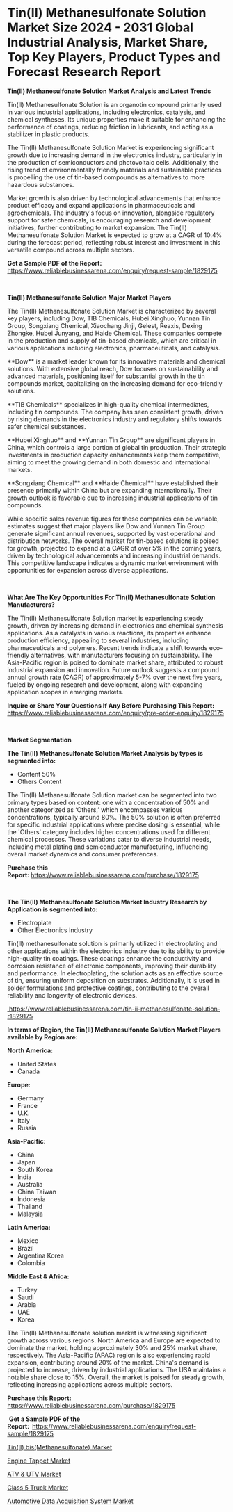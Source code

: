 <p><h1>Tin(II) Methanesulfonate Solution Market Size 2024 - 2031 Global Industrial Analysis, Market Share, Top Key Players, Product Types and Forecast Research Report</h1></p><p><strong>Tin(II) Methanesulfonate Solution Market Analysis and Latest Trends</strong></p>
<p><p>Tin(II) Methanesulfonate Solution is an organotin compound primarily used in various industrial applications, including electronics, catalysis, and chemical syntheses. Its unique properties make it suitable for enhancing the performance of coatings, reducing friction in lubricants, and acting as a stabilizer in plastic products.</p><p>The Tin(II) Methanesulfonate Solution Market is experiencing significant growth due to increasing demand in the electronics industry, particularly in the production of semiconductors and photovoltaic cells. Additionally, the rising trend of environmentally friendly materials and sustainable practices is propelling the use of tin-based compounds as alternatives to more hazardous substances.</p><p>Market growth is also driven by technological advancements that enhance product efficacy and expand applications in pharmaceuticals and agrochemicals. The industry's focus on innovation, alongside regulatory support for safer chemicals, is encouraging research and development initiatives, further contributing to market expansion. The Tin(II) Methanesulfonate Solution Market is expected to grow at a CAGR of 10.4% during the forecast period, reflecting robust interest and investment in this versatile compound across multiple sectors.</p></p>
<p><strong>Get a Sample PDF of the Report:&nbsp;</strong> <a href="https://www.reliablebusinessarena.com/enquiry/request-sample/1829175?utm_campaign=1347&utm_medium=2&utm_source=Github&utm_content=ia&utm_term=15102024&utm_id=tinii-methanesulfonate-solution">https://www.reliablebusinessarena.com/enquiry/request-sample/1829175</a></p>
<p>&nbsp;</p>
<p><strong>Tin(II) Methanesulfonate Solution Major Market Players</strong></p>
<p><p>The Tin(II) Methanesulfonate Solution Market is characterized by several key players, including Dow, TIB Chemicals, Hubei Xinghuo, Yunnan Tin Group, Songxiang Chemical, Xiaochang Jinji, Gelest, Reaxis, Dexing Zhongke, Hubei Junyang, and Haide Chemical. These companies compete in the production and supply of tin-based chemicals, which are critical in various applications including electronics, pharmaceuticals, and catalysis.</p><p>**Dow** is a market leader known for its innovative materials and chemical solutions. With extensive global reach, Dow focuses on sustainability and advanced materials, positioning itself for substantial growth in the tin compounds market, capitalizing on the increasing demand for eco-friendly solutions.</p><p>**TIB Chemicals** specializes in high-quality chemical intermediates, including tin compounds. The company has seen consistent growth, driven by rising demands in the electronics industry and regulatory shifts towards safer chemical substances.</p><p>**Hubei Xinghuo** and **Yunnan Tin Group** are significant players in China, which controls a large portion of global tin production. Their strategic investments in production capacity enhancements keep them competitive, aiming to meet the growing demand in both domestic and international markets.</p><p>**Songxiang Chemical** and **Haide Chemical** have established their presence primarily within China but are expanding internationally. Their growth outlook is favorable due to increasing industrial applications of tin compounds.</p><p>While specific sales revenue figures for these companies can be variable, estimates suggest that major players like Dow and Yunnan Tin Group generate significant annual revenues, supported by vast operational and distribution networks. The overall market for tin-based solutions is poised for growth, projected to expand at a CAGR of over 5% in the coming years, driven by technological advancements and increasing industrial demands. This competitive landscape indicates a dynamic market environment with opportunities for expansion across diverse applications.</p></p>
<p>&nbsp;</p>
<p><strong>What Are The Key Opportunities For Tin(II) Methanesulfonate Solution Manufacturers?</strong></p>
<p><p>The Tin(II) Methanesulfonate Solution market is experiencing steady growth, driven by increasing demand in electronics and chemical synthesis applications. As a catalysts in various reactions, its properties enhance production efficiency, appealing to several industries, including pharmaceuticals and polymers. Recent trends indicate a shift towards eco-friendly alternatives, with manufacturers focusing on sustainability. The Asia-Pacific region is poised to dominate market share, attributed to robust industrial expansion and innovation. Future outlook suggests a compound annual growth rate (CAGR) of approximately 5-7% over the next five years, fueled by ongoing research and development, along with expanding application scopes in emerging markets.</p></p>
<p><strong>Inquire or Share Your Questions If Any Before Purchasing This Report:</strong> <a href="https://www.reliablebusinessarena.com/enquiry/pre-order-enquiry/1829175?utm_campaign=1347&utm_medium=2&utm_source=Github&utm_content=ia&utm_term=15102024&utm_id=tinii-methanesulfonate-solution">https://www.reliablebusinessarena.com/enquiry/pre-order-enquiry/1829175</a></p>
<p>&nbsp;</p>
<p><strong>Market Segmentation</strong></p>
<p><strong>The Tin(II) Methanesulfonate Solution Market Analysis by types is segmented into:</strong></p>
<p><ul><li>Content 50%</li><li>Others Content</li></ul></p>
<p><p>The Tin(II) Methanesulfonate Solution market can be segmented into two primary types based on content: one with a concentration of 50% and another categorized as ‘Others,’ which encompasses various concentrations, typically around 80%. The 50% solution is often preferred for specific industrial applications where precise dosing is essential, while the 'Others' category includes higher concentrations used for different chemical processes. These variations cater to diverse industrial needs, including metal plating and semiconductor manufacturing, influencing overall market dynamics and consumer preferences.</p></p>
<p><strong>Purchase this Report:&nbsp;</strong><a href="https://www.reliablebusinessarena.com/purchase/1829175?utm_campaign=1347&utm_medium=2&utm_source=Github&utm_content=ia&utm_term=15102024&utm_id=tinii-methanesulfonate-solution">https://www.reliablebusinessarena.com/purchase/1829175</a></p>
<p>&nbsp;</p>
<p><strong>The Tin(II) Methanesulfonate Solution Market Industry Research by Application is segmented into:</strong></p>
<p><ul><li>Electroplate</li><li>Other Electronics Industry</li></ul></p>
<p><p>Tin(II) methanesulfonate solution is primarily utilized in electroplating and other applications within the electronics industry due to its ability to provide high-quality tin coatings. These coatings enhance the conductivity and corrosion resistance of electronic components, improving their durability and performance. In electroplating, the solution acts as an effective source of tin, ensuring uniform deposition on substrates. Additionally, it is used in solder formulations and protective coatings, contributing to the overall reliability and longevity of electronic devices.</p></p>
<p><a href="https://www.reliablebusinessarena.com/tin-ii-methanesulfonate-solution-r1829175?utm_campaign=1347&utm_medium=2&utm_source=Github&utm_content=ia&utm_term=15102024&utm_id=tinii-methanesulfonate-solution">&nbsp;https://www.reliablebusinessarena.com/tin-ii-methanesulfonate-solution-r1829175</a></p>
<p><strong>In terms of Region, the Tin(II) Methanesulfonate Solution Market Players available by Region are:</strong></p>
<p>
    <p> <strong> North America: </strong>
        <ul>
            <li>United States</li>
            <li>Canada</li>
        </ul>
        </p> 
    <p> <strong> Europe: </strong>
        <ul>
            <li>Germany</li>
            <li>France</li>
            <li>U.K.</li>
            <li>Italy</li>
            <li>Russia</li>
        </ul>
        </p> 
    <p> <strong> Asia-Pacific: </strong>
        <ul>
            <li>China</li>
            <li>Japan</li>
            <li>South Korea</li>
            <li>India</li>
            <li>Australia</li>
            <li>China Taiwan</li>
            <li>Indonesia</li>
            <li>Thailand</li>
            <li>Malaysia</li>
        </ul>
        </p> 
    <p> <strong> Latin America: </strong>
        <ul>
            <li>Mexico</li>
            <li>Brazil</li>
            <li>Argentina Korea</li>
            <li>Colombia</li>
        </ul>
        </p> 
    <p> <strong> Middle East & Africa: </strong>
        <ul>
            <li>Turkey</li>
            <li>Saudi</li>
            <li>Arabia</li>
            <li>UAE</li>
            <li>Korea</li>
        </ul>
    </p>
    </p>
<p><p>The Tin(II) Methanesulfonate solution market is witnessing significant growth across various regions. North America and Europe are expected to dominate the market, holding approximately 30% and 25% market share, respectively. The Asia-Pacific (APAC) region is also experiencing rapid expansion, contributing around 20% of the market. China's demand is projected to increase, driven by industrial applications. The USA maintains a notable share close to 15%. Overall, the market is poised for steady growth, reflecting increasing applications across multiple sectors.</p></p>
<p><strong>Purchase this Report: </strong><a href="https://www.reliablebusinessarena.com/purchase/1829175?utm_campaign=1347&utm_medium=2&utm_source=Github&utm_content=ia&utm_term=15102024&utm_id=tinii-methanesulfonate-solution">https://www.reliablebusinessarena.com/purchase/1829175</a></p>
<p>&nbsp;<strong>Get a Sample PDF of the Report:&nbsp;&nbsp;</strong><a href="https://www.reliablebusinessarena.com/enquiry/request-sample/1829175?utm_campaign=1347&utm_medium=2&utm_source=Github&utm_content=ia&utm_term=15102024&utm_id=tinii-methanesulfonate-solution">https://www.reliablebusinessarena.com/enquiry/request-sample/1829175</a></p>
<p><strong></strong></p>
<p><p><a href="https://github.com/AKSHATREPORTPRIME/Market-Research-Report-List-6/blob/main/tinii-bismethanesulfonate-market.md?utm_campaign=1347&utm_medium=2&utm_source=Github&utm_content=ia&utm_term=15102024&utm_id=tinii-methanesulfonate-solution">Tin(II) bis(Methanesulfonate) Market</a></p><p><a href="https://www.linkedin.com/pulse/engine-tappet-value-chain-analysis-from-raw-materials-xaw5c?utm_campaign=1347&utm_medium=2&utm_source=Github&utm_content=ia&utm_term=15102024&utm_id=tinii-methanesulfonate-solution">Engine Tappet Market</a></p><p><a href="https://www.linkedin.com/pulse/digital-transformation-atv-utv-industry-market-opportunities-0cawc?utm_campaign=1347&utm_medium=2&utm_source=Github&utm_content=ia&utm_term=15102024&utm_id=tinii-methanesulfonate-solution">ATV & UTV Market</a></p><p><a href="https://www.linkedin.com/pulse/decoding-class-5-truck-industry-dynamics-strategic-imperatives-lzjic?utm_campaign=1347&utm_medium=2&utm_source=Github&utm_content=ia&utm_term=15102024&utm_id=tinii-methanesulfonate-solution">Class 5 Truck Market</a></p><p><a href="https://www.linkedin.com/pulse/automotive-data-acquisition-system-market-global-insights-xtvgc?utm_campaign=1347&utm_medium=2&utm_source=Github&utm_content=ia&utm_term=15102024&utm_id=tinii-methanesulfonate-solution">Automotive Data Acquisition System Market</a></p></p>